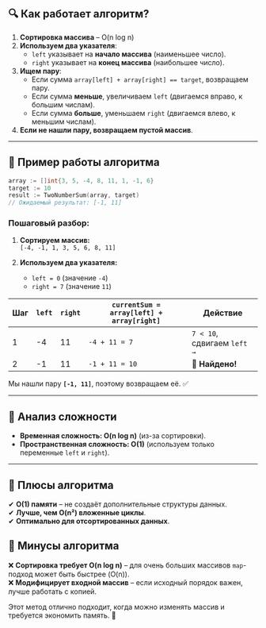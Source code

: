 ## 🔍 **Как работает алгоритм?**
1. **Сортировка массива** – O(n log n)
2. **Используем два указателя**:
   - `left` указывает на **начало массива** (наименьшее число).
   - `right` указывает на **конец массива** (наибольшее число).
3. **Ищем пару**:
   - Если сумма `array[left] + array[right] == target`, возвращаем пару.
   - Если сумма **меньше**, увеличиваем `left` (двигаемся вправо, к большим числам).
   - Если сумма **больше**, уменьшаем `right` (двигаемся влево, к меньшим числам).
4. **Если не нашли пару, возвращаем пустой массив**.

---

## 📌 **Пример работы алгоритма**
```go
array := []int{3, 5, -4, 8, 11, 1, -1, 6}
target := 10
result := TwoNumberSum(array, target)
// Ожидаемый результат: [-1, 11]
```

### **Пошаговый разбор:**
1. **Сортируем массив:**  
   `[-4, -1, 1, 3, 5, 6, 8, 11]`
   
2. **Используем два указателя:**
   - `left = 0` (значение `-4`)
   - `right = 7` (значение `11`)

| Шаг | `left` | `right` | `currentSum = array[left] + array[right]` | Действие |
|------|------|------|--------------------------------|----------|
| 1    | -4   | 11   | `-4 + 11 = 7`                 | `7 < 10`, сдвигаем `left →` |
| 2    | -1   | 11   | `-1 + 11 = 10`                | 🎯 **Найдено!** |

Мы нашли пару **`[-1, 11]`**, поэтому возвращаем её. ✅

---

## 📌 **Анализ сложности**
- **Временная сложность: O(n log n)** (из-за сортировки).
- **Пространственная сложность: O(1)** (используем только переменные `left` и `right`).

---

## 📌 **Плюсы алгоритма**
✔ **O(1) памяти** – не создаёт дополнительные структуры данных.  
✔ **Лучше, чем O(n²) вложенные циклы**.  
✔ **Оптимально для отсортированных данных**.  

## 📌 **Минусы алгоритма**
❌ **Сортировка требует O(n log n)** – для очень больших массивов `map`-подход может быть быстрее (O(n)).  
❌ **Модифицирует входной массив** – если исходный порядок важен, лучше работать с копией.  

Этот метод отлично подходит, когда можно изменять массив и требуется экономить память. 🚀